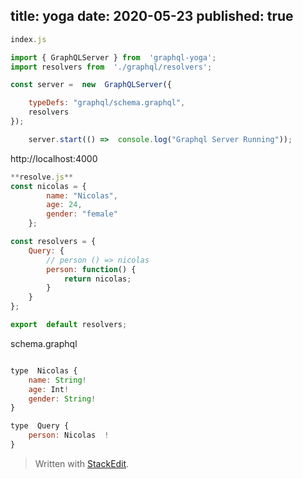 
title: yoga
date: 2020-05-23
published: true
---
```js
index.js

import { GraphQLServer } from  'graphql-yoga';
import resolvers from  './graphql/resolvers';

const server =  new  GraphQLServer({

	typeDefs: "graphql/schema.graphql",
	resolvers
});

	server.start(() =>  console.log("Graphql Server Running"));
```
http://localhost:4000
```js
**resolve.js**
const nicolas = {
		name: "Nicolas",
		age: 24,
		gender: "female"
	};

const resolvers = {
	Query: {
		// person () => nicolas
		person: function() {
			return nicolas;
		}
	}
};

export  default resolvers;
```
schema.graphql
```js

type  Nicolas {
	name: String!
	age: Int!
	gender: String!
}

type  Query {
	person: Nicolas  !
}
```
> Written with [StackEdit](https://stackedit.io/).
<!--stackedit_data:
eyJoaXN0b3J5IjpbLTE1MDI3MzYxOTIsMTY5NTQyNDBdfQ==
-->